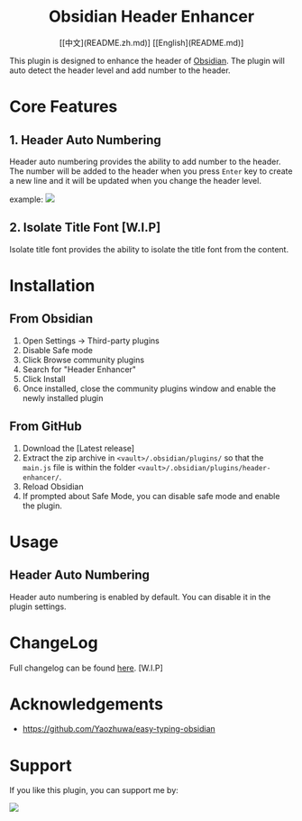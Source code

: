 <h1 align="center">Obsidian Header Enhancer</h1>
<div align="center">
[[中文](README.zh.md)] [[English](README.md)]
</div>

This plugin is designed to enhance the header of [Obsidian](https://obsidian.md). The plugin will auto detect the header level and add number to the header.

# Core Features
## 1. Header Auto Numbering
Header auto numbering provides the ability to add number to the header. The number will be added to the header when you press `Enter` key to create a new line and it will be updated when you change the header level.

example:
![](https://raw.githubusercontent.com/hobeen/obsidian-header-enhancer/master/images/header-auto-numbering.gif)

## 2. Isolate Title Font [W.I.P]
Isolate title font provides the ability to isolate the title font from the content. 

# Installation

## From Obsidian
1. Open Settings -> Third-party plugins
2. Disable Safe mode
3. Click Browse community plugins
4. Search for "Header Enhancer"
5. Click Install
6. Once installed, close the community plugins window and enable the newly installed plugin

## From GitHub
1. Download the [Latest release]
2. Extract the zip archive in `<vault>/.obsidian/plugins/` so that the `main.js` file is within the folder `<vault>/.obsidian/plugins/header-enhancer/`.
3. Reload Obsidian
4. If prompted about Safe Mode, you can disable safe mode and enable the plugin.

# Usage
## Header Auto Numbering
Header auto numbering is enabled by default. You can disable it in the plugin settings.

# ChangeLog
Full changelog can be found [here](CHANGELOG.md). [W.I.P]

# Acknowledgements
- https://github.com/Yaozhuwa/easy-typing-obsidian

# Support
If you like this plugin, you can support me by:

<a href="https://bmc.link/hobee"><img src="https://img.buymeacoffee.com/button-api/?text=Buy me a coffee&emoji=&slug=hobee&button_colour=FFDD00&font_colour=000000&font_family=Cookie&outline_colour=000000&coffee_colour=ffffff" /></a>